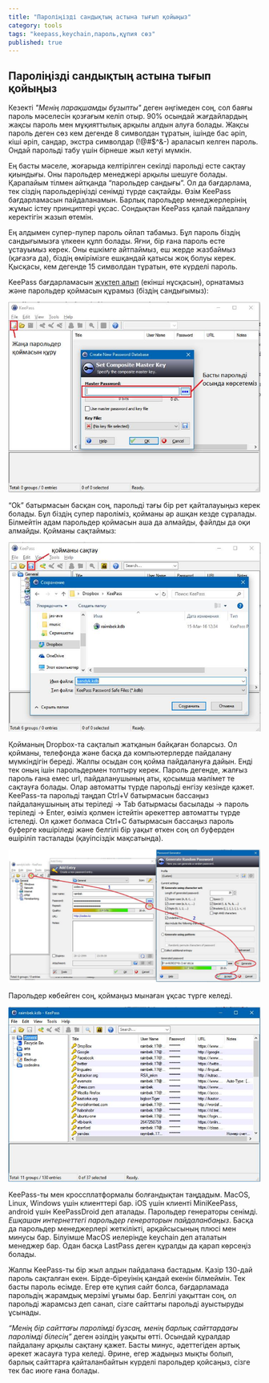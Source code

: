 ```yaml
---
title: "Пароліңізді сандықтың астына тығып қойыңыз"
category: tools
tags: "keepass,keychain,пароль,құпия сөз"
published: true
---
```



## Пароліңізді сандықтың астына тығып қойыңыз

Кезекті _"Менің парақшамды бұзыпты"_ деген әңгімеден соң, сол баяғы пароль мәселесін қозғағым келіп отыр. 
90% осындай жағдайлардың жақсы пароль мен мұқияттылық арқылы алдын алуға болады. Жақсы пароль деген сөз 
кем дегенде 8 символдан тұратын, ішінде бас әріп, кіші әріп, сандар, экстра символдар (!@#$^&-) 
араласып келген пароль. Ондай парольді табу үшін бірнеше жыл кетуі мүмкін.

Ең басты мәселе, жоғарыда келтірілген секілді парольді есте сақтау қиындығы.
Оны парольдер менеджері арқылы шешуге болады. Қарапайым тілмен айтқанда “парольдер
сандығы”. Ол да бағдарлама, тек сіздің парольдеріңізді сенімді түрде сақтайды. Өзім
KeePass бағдарламасын пайдаланамын. Барлық парольдер менеджерлерінің жұмыс
істеу принциптері ұқсас. Сондықтан KeePass қалай пайдалану керектігін жазып өтемін.

Ең алдымен супер-пупер пароль ойлап табамыз. Бұл пароль біздің сандығымызға 
үлкеен құлп болады. Яғни, бір ғана пароль есте ұстауымыз керек. Оны ешкімге
айтпаймыз, еш жерде жазбаймыз (қағазға да), біздің өмірімізге ешқандай қатысы жоқ 
болуы керек. Қысқасы, кем дегенде 15 символдан тұратын, өте күрделі пароль.

KeePass бағдарламасын [жүктеп алып](http://keepass.info/download.html) (екінші нұсқасын), 
орнатамыз және парольдер қоймасын құрамыз (біздің сандығымыз):

![Жаңа парольдер қоймасын құру](/assets/images/create-database.jpg)

“Ok” батырмасын басқан соң, парольді тағы бір рет қайталауыңыз керек болады. Бұл
біздің супер пароліміз, қойманы әр ашқан кезде сұралады. Білмейтін адам парольдер 
қоймасын аша да алмайды, файлды да оқи алмайды. Қойманы сақтаймыз:

![Сақтау](/assets/images/save-database.jpg)

Қойманың Dropbox-та сақталып жатқанын байқаған боларсыз. Ол қойманы, телефонда және 
басқа да компьютерлерде пайдалану мүмкіндігін береді. Жалпы осыдан соң қойма пайдалануға дайын. 
Енді тек оның ішін парольдермен толтыру керек. Пароль дегенде, жалғыз пароль ғана емес url, 
пайдаланушының аты, қосымша мәлімет те сақтауға болады. Олар автоматты түрде парольді енгізу 
кезінде қажет. KeePass-та парольді таңдап Ctrl+V батырмасын бассаңыз пайдаланушының аты 
теріледі -> Tab батырмасы басылады -> пароль теріледі -> Enter, өзіміз қолмен істейтін 
әрекеттер автоматты түрде істеледі. Ол қажет болмаса Ctrl+C батырмасын бассаңыз пароль 
буферге көшіріледі және белгілі бір уақыт өткен соң ол буферден өшіріліп тасталады (қауіпсіздік мақсатында).

![Пароль сақтау](/assets/images/add-entry.jpg)

Парольдер көбейген соң, қоймаңыз мынаған ұқсас түрге келеді.

![Соңғы түр](/assets/images/keepass-passwords.jpg)

KeePass-ты мен кроссплатформалы болғандықтан таңдадым. MacOS, Linux, Windows 
үшін клиенттері бар. iOS үшін клиенті MiniKeePass, android үшін KeePassDroid 
деп аталады. Парольдер генераторы сенімді. _*Ешқашан интернеттегі парольдер 
генераторын пайдаланбаңыз*_. Басқа да парольдер менеджерлері жеткілікті, 
әрқайсысының плюсі мен минусы бар. Білуімше MacOS иелерінде keychain деп 
аталатын менеджер бар. Одан басқа LastPass деген құралды да қарап көрсеңіз болады.

Жалпы KeePass-ты бір жыл алдын пайдалана бастадым. Қазір 130-дай пароль сақталған екен. 
Бірде-біреуінің қандай екенін білмеймін. Тек басты пароль есімде. Егер өте құпия сайт болса, 
бағдарламада парольдің жарамдық мерзімі ұғымы бар. Белгілі уақыттан соң, ол парольді жарамсыз 
деп санап, сізге сайттағы парольді ауыстыруды ұсынады.

_“Менің бір сайттағы паролімді бұзсаң, менің барлық сайттардағы паролімді білесің”_ 
деген әзілдің уақыты өтті. Осындай құралдар пайдалану арқылы сақтану қажет. 
Басты минус, әдеттегіден артық әрекет жасауға тура келеді. Әрине, егер жадыңыз мықты болып, 
барлық сайттарға қайталанбайтын күрделі парольдер қойсаңыз, сізге тек бас июге ғана болады.
